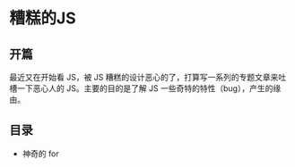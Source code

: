 # 糟糕的JS

## 开篇

最近又在开始看 JS，被 JS 糟糕的设计恶心的了，打算写一系列的专题文章来吐槽一下恶心人的 JS。主要的目的是了解 JS 一些奇特的特性（bug），产生的缘由。

## 目录

+   神奇的 for
